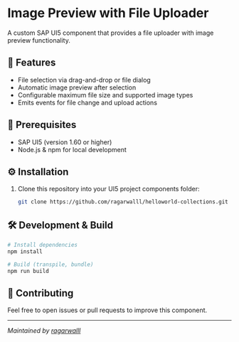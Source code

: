 # Image Preview with File Uploader

A custom SAP UI5 component that provides a file uploader with image preview functionality.

## 🚀 Features

- File selection via drag-and-drop or file dialog
- Automatic image preview after selection
- Configurable maximum file size and supported image types
- Emits events for file change and upload actions

## 🎯 Prerequisites

- SAP UI5 (version 1.60 or higher)
- Node.js & npm for local development

## ⚙️ Installation

1. Clone this repository into your UI5 project components folder:
   ```bash
   git clone https://github.com/ragarwalll/helloworld-collections.git
   ```
    
## 🛠️ Development & Build

```bash
# Install dependencies
npm install

# Build (transpile, bundle)
npm run build
```

## 🤝 Contributing

Feel free to open issues or pull requests to improve this component.

---

*Maintained by [ragarwalll](https://github.com/ragarwalll)*
